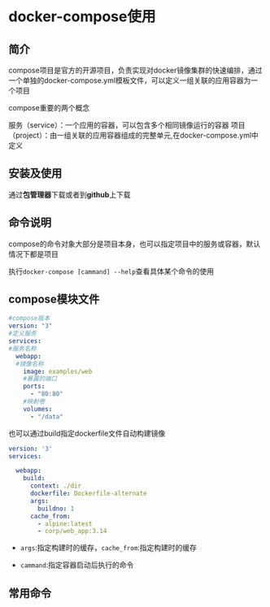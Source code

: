# docker-compose使用

## 简介

compose项目是官方的开源项目，负责实现对docker镜像集群的快速编排，通过一个单独的docker-compose.yml模板文件，可以定义一组关联的应用容器为一个项目

compose重要的两个概念

服务（service）：一个应用的容器，可以包含多个相同镜像运行的容器
项目（project）：由一组关联的应用容器组成的完整单元,在docker-compose.yml中定义

## 安装及使用

通过**包管理器**下载或者到**github**上下载

## 命令说明

compose的命令对象大部分是项目本身，也可以指定项目中的服务或容器，默认情况下都是项目

执行`docker-compose [cammand] --help`查看具体某个命令的使用

## compose模块文件

```yml
#compose版本
version: "3"
#定义服务
services:
#服务名称
  webapp:
  #镜像名称
    image: examples/web
    #暴露的端口
    ports:
      - "80:80"
    #映射卷
    volumes:
      - "/data"
```

也可以通过build指定dockerfile文件自动构建镜像

```yml
version: '3'
services:

  webapp:
    build:
      context: ./dir
      dockerfile: Dockerfile-alternate
      args:
        buildno: 1
      cache_from:
        - alpine:latest
        - corp/web_app:3.14
```

- `args`:指定构建时的缓存，`cache_from`:指定构建时的缓存


- `cammand`:指定容器启动后执行的命令



## 常用命令
